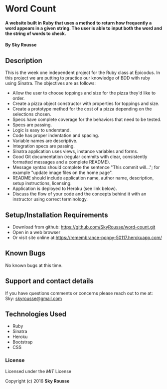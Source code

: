 # Word Count

####  A website built in Ruby that uses a method to return how frequently a word appears in a given string. The user is able to input both the word and the string of words to check.

#### By Sky Rousse

## Description

 This is the week one independent project for the Ruby class at Epicodus. In this project we are putting to practice our knowledge of BDD with ruby using Sinatra. The objectives are as follows:

* Allow the user to choose toppings and size for the pizza they'd like to order.
* Create a pizza object constructor with properties for toppings and size.
* Create a prototype method for the cost of a pizza depending on the selections chosen.
* Specs have complete coverage for the behaviors that need to be tested.
* Specs are passing.
* Logic is easy to understand.
* Code has proper indentation and spacing.
* Variable names are descriptive.
* Integration specs are passing.
* Sinatra application uses views, instance variables and forms.
* Good Git documentation (regular commits with clear, consistently formatted messages and a complete README).
* Message syntax should complete the sentence "This commit will..."; for example "update image files on the home page".
* README should include application name, author name, description, setup instructions, licensing.
* Application is deployed to Heroku (see link below).
* Discuss the flow of your code and the concepts behind it with an instructor using correct terminology.

## Setup/Installation Requirements

* Download from github: https://github.com/SkyRousse/word-count.git
* Open in a web browser
* Or visit site online at:https://remembrance-poppy-50117.herokuapp.com/

## Known Bugs
No known bugs at this time.


## Support and contact details
If you have questions comments or concerns please reach out to me at:
Sky: <a href="mailto:skyrousse@gmail.com">skyrousse@gmail.com</a>

## Technologies Used

* Ruby
* Sinatra
* Heroku
* Bootstrap
* CSS

### License

Licensed under the _MIT_ License

Copyright (c) 2016 **Sky Rousse**
